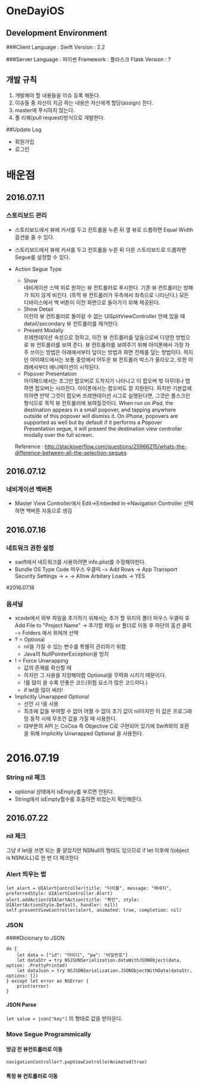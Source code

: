 # OneDayiOS

## Development Environment

###Client
Language : Swift
Version : 2.2

###Server
Language : 파이썬
Framework : 플라스크
Flask Version : ?

## 개발 규칙
1. 개발해야 할 내용들을 이슈 등록 해둔다.
2. 이슈들 중 자신이 지금 하는 내용은 자신에게 할당(assign) 한다.
3. master에 푸시하지 않는다.
4. 풀 리퀘(pull request)방식으로 개발한다.

##Update Log
* 회원가입
* 로그인

# 배운점
## 2016.07.11
### 스토리보드 관리
* 스토리보드에서 뷰에 커서를 두고 컨트롤을 누른 뒤 옆 뷰로 드롭하면 Equal Width 옵션을 줄 수 있다.
* 스토리보드에서 뷰에 커서를 두고 컨트롤을 누른 뒤 다른 스토리보드로 드롭하면 Segue를 설정할 수 있다.
* Action Segue Type
	* Show  
	네비게이션 스택 위로 원하는 뷰 컨트롤러로 푸시한다. 기존 뷰 컨트롤러는 방해가 되지 않게 비킨다. (목적 뷰 컨트롤러가 우측에서 좌측으로 나타난다.) 모든 디바이스에서 백 버튼이 이전 화면으로 돌아가기 위해 제공된다.
	* Show Detail  
	    이전의 뷰 컨트롤러로 돌아갈 수 없는 UISplitViewController    안에 있을 때    detail/secondary     뷰 컨트롤러를 제거한다. 
	* Present Modally  
	프레젠테이션 속성으로 정하고, 이전 뷰 컨트롤러를 덮음으로써 다양한 방법으로 뷰 컨트롤러를 보여 준다. 뷰 컨트롤러를 보여주기 위해 아이폰에서 가장 자주 쓰이는 방법은 아래에서부터 덮이는 방법과 화면 전체를 덮는 방법이다. 하지만 아이패드에서는 보통 중앙에서 어두운 뷰 컨트롤러 박스가 올라오고, 또한 아래에서부터 애니메이션이 시작된다.
	* Popover Presentation  
	아이패드에서는 조그만 팝오버로 도착지가 나타나고 이 팝오버 밖 아무데나 탭하면 팝오버는 사라진다. 아이폰에서는 팝오버도 잘 지원된다. 하지만 기본값에 의하면 만약 그것이 팝오버 프레젠테이션 시그로 실행된다면, 그것은 풀스크린 형식으로 목적 뷰 컨트롤러에 보여질것이다.
	When run on iPad, the destination appears in a small popover, and tapping anywhere outside of this popover will dismiss it. On iPhone, popovers are supported as well but by default if it performs a Popover Presentation segue, it will present the destination view controller modally over the full screen.
	
	Reference : <http://stackoverflow.com/questions/25966215/whats-the-difference-between-all-the-selection-segues>
	
## 2016.07.12
### 네비게이션 백버튼
* Master View Controller에서 Edit->Embeded in->Navigation Controller 선택하면 백버튼 자동으로 생김

## 2016.07.16
### 네트워크 권한 설정
* swift에서 네트워크를 사용하려면 info.plist를 수정해야한다.
* Bundle OS Type Code 마우스 우클릭 -> Add Rows -> App Transport Security Settings -> + -> Allow Arbitary Loads -> YES

#2016.07.18
### 옵셔널
* xcode에서 외부 파일을 추가하기 위해서는 추가 할 위치의 폴더 마우스 우클릭 후 Add File to "Project Name" -> 추가할 파일 or 폴더로 이동 후 하단의 옵션 클릭 -> Folders 에서 위에꺼 선택
* ? = Optional 
	* nil을 가질 수 있는 변수를 특별히 관리하기 위함
	* Java의 NullPointerException을 방지
* ! = Force Unwrapping
	* 값의 존재를 확신할 때
	* 하지만 그 사용을 지양해야함 Optional을 무력화 시키기 때문이다.
	* !를 많이 쓸 수록 안좋은 코드(위험 요소가 많은 코드이다.)
	* if let을 많이 써라!
* Implicitly Unwrapped Optional
	* 선언 시 !을 사용
	* 최초에 값을 부여할 수 없어 어쩔 수 없이 초기 값이 nil이지만 이 값은 프로그래밍 동작 시에 무조건 값을 가질 때 사용한다.
	* 대부분의 API 는 CoCoa 즉 Objective C로 구현되어 있기에 Swift와의 호환을 위해 Implicitly Unwrapped Optional 을 사용한다.
	
# 2016.07.19
### String nil 체크
* optional 상태에서 isEmpty를 부르면 안된다.
* String에서 isEmpty함수를 호출하면 비었는지 확인해준다.

## 2016.07.22
### nil 체크
그냥 if let을 쓰면 되는 줄 알았지만 NSNull의 형태도 있으므로 if let 이후에 !(object is NSNULL)로 한 번 더 체크한다

### Alert 띄우는 법 
~~~~
let alert = UIAlertController(title: "타이틀", message: "메세지", preferredStyle: UIAlertController.Alert)
alert.addAction(UIAlertAction(title: "확인", style: UIAlertActionStyle.Default, handler: nil))
self.presentViewController(alert, animated: true, completion: nil)
~~~~

### JSON 
####Dicionary to JSON
~~~~
do {
	let data = ["id": "아이디", "pw": "비밀번호"]
	let dataStr = try NSJSONSerialization.dataWithJSONObject(data, option: .PrettyPrinted)
	let dataJson = try NSJSONSerialization.JSONObjectWithData(dataStr, options: [])
} except let error as NSError {
	print(error)
}
~~~~

#### JSON Parse
`let value = json["key"]` 의 형태로 값을 받아온다.

### Move Segue Programmically
#### 방금 전 뷰컨트롤러로 이동
`navigationController?.popViewControllerAnimated(true)`

#### 특정 뷰 컨트롤러로 이동
